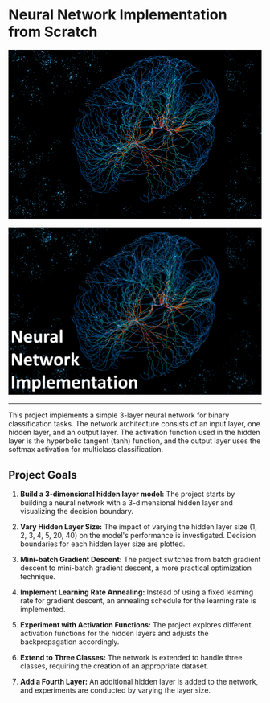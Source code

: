 # Neural Network Implementation from Scratch

![](pic.gif)


![](pic.png)

---
This project implements a simple 3-layer neural network for binary classification tasks. The network architecture consists of an input layer, one hidden layer, and an output layer. The activation function used in the hidden layer is the hyperbolic tangent (tanh) function, and the output layer uses the softmax activation for multiclass classification.

## Project Goals

1. **Build a 3-dimensional hidden layer model:** The project starts by building a neural network with a 3-dimensional hidden layer and visualizing the decision boundary.

2. **Vary Hidden Layer Size:** The impact of varying the hidden layer size (1, 2, 3, 4, 5, 20, 40) on the model's performance is investigated. Decision boundaries for each hidden layer size are plotted.

3. **Mini-batch Gradient Descent:** The project switches from batch gradient descent to mini-batch gradient descent, a more practical optimization technique.

4. **Implement Learning Rate Annealing:** Instead of using a fixed learning rate for gradient descent, an annealing schedule for the learning rate is implemented.

5. **Experiment with Activation Functions:** The project explores different activation functions for the hidden layers and adjusts the backpropagation accordingly.

6. **Extend to Three Classes:** The network is extended to handle three classes, requiring the creation of an appropriate dataset.

7. **Add a Fourth Layer:** An additional hidden layer is added to the network, and experiments are conducted by varying the layer size.
